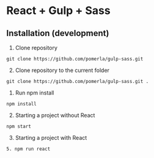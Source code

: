 # React + Gulp + Sass

## Installation (development)

1. Clone repository

```
git clone https://github.com/pomerla/gulp-sass.git
```

2. Clone repository to the current folder

```
git clone https://github.com/pomerla/gulp-sass.git .
```

1. Run npm install

```
npm install
```

2. Starting a project without React

```
npm start
```

3. Starting a project with React

```
5. npm run react
```